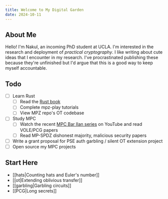```yaml
---
title: Welcome to My Digital Garden
date: 2024-10-11
---
```


## About Me

Hello! I'm Nakul, an incoming PhD student at UCLA. I'm interested in the research and deployment of *practical cryptography*. I like writing about cute ideas that I encounter in my research. I've procrastinated publishing these because they're unfinished but I'd argue that this is a good way to keep myself accountable.

## Todo

- [ ] Learn Rust
  - [ ] Read the [Rust book](https://doc.rust-lang.org/book/)
  - [ ] Complete mpz-play tutorials
  - [ ] View MPZ repo's OT codebase
- [ ] Study MPC 
  - [ ] Watch the recent [MPC Bar Ilan series](https://www.youtube.com/watch?v=fAXlOOs2t88&list=PL8Vt-7cSFnw1F7bBFws2kWA-7JVFkqKTy) on YouTube and read VOLE/PCG papers 
  - [ ] Read MP-SPDZ dishonest majority, malicious security papers
- [ ] Write a grant proposal for PSE auth garbling / silent OT extension project
- [ ] Open source my MPC projects

## Start Here

- [[hats|Counting hats and Euler's number]]
- [[ot|Extending oblivious transfer]]
- [[garbling|Garbling circuits]]
- [[PCG|Long secrets]]

